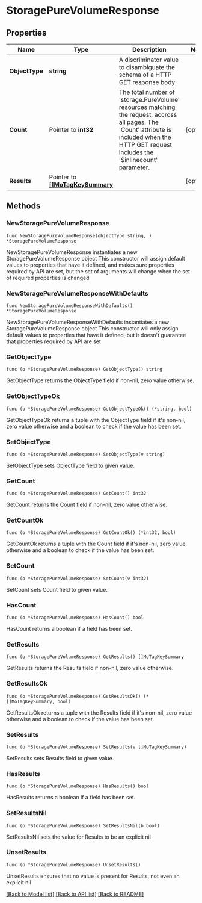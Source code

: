 # StoragePureVolumeResponse

## Properties

Name | Type | Description | Notes
------------ | ------------- | ------------- | -------------
**ObjectType** | **string** | A discriminator value to disambiguate the schema of a HTTP GET response body. | 
**Count** | Pointer to **int32** | The total number of &#39;storage.PureVolume&#39; resources matching the request, accross all pages. The &#39;Count&#39; attribute is included when the HTTP GET request includes the &#39;$inlinecount&#39; parameter. | [optional] 
**Results** | Pointer to [**[]MoTagKeySummary**](mo.TagKeySummary.md) |  | [optional] 

## Methods

### NewStoragePureVolumeResponse

`func NewStoragePureVolumeResponse(objectType string, ) *StoragePureVolumeResponse`

NewStoragePureVolumeResponse instantiates a new StoragePureVolumeResponse object
This constructor will assign default values to properties that have it defined,
and makes sure properties required by API are set, but the set of arguments
will change when the set of required properties is changed

### NewStoragePureVolumeResponseWithDefaults

`func NewStoragePureVolumeResponseWithDefaults() *StoragePureVolumeResponse`

NewStoragePureVolumeResponseWithDefaults instantiates a new StoragePureVolumeResponse object
This constructor will only assign default values to properties that have it defined,
but it doesn't guarantee that properties required by API are set

### GetObjectType

`func (o *StoragePureVolumeResponse) GetObjectType() string`

GetObjectType returns the ObjectType field if non-nil, zero value otherwise.

### GetObjectTypeOk

`func (o *StoragePureVolumeResponse) GetObjectTypeOk() (*string, bool)`

GetObjectTypeOk returns a tuple with the ObjectType field if it's non-nil, zero value otherwise
and a boolean to check if the value has been set.

### SetObjectType

`func (o *StoragePureVolumeResponse) SetObjectType(v string)`

SetObjectType sets ObjectType field to given value.


### GetCount

`func (o *StoragePureVolumeResponse) GetCount() int32`

GetCount returns the Count field if non-nil, zero value otherwise.

### GetCountOk

`func (o *StoragePureVolumeResponse) GetCountOk() (*int32, bool)`

GetCountOk returns a tuple with the Count field if it's non-nil, zero value otherwise
and a boolean to check if the value has been set.

### SetCount

`func (o *StoragePureVolumeResponse) SetCount(v int32)`

SetCount sets Count field to given value.

### HasCount

`func (o *StoragePureVolumeResponse) HasCount() bool`

HasCount returns a boolean if a field has been set.

### GetResults

`func (o *StoragePureVolumeResponse) GetResults() []MoTagKeySummary`

GetResults returns the Results field if non-nil, zero value otherwise.

### GetResultsOk

`func (o *StoragePureVolumeResponse) GetResultsOk() (*[]MoTagKeySummary, bool)`

GetResultsOk returns a tuple with the Results field if it's non-nil, zero value otherwise
and a boolean to check if the value has been set.

### SetResults

`func (o *StoragePureVolumeResponse) SetResults(v []MoTagKeySummary)`

SetResults sets Results field to given value.

### HasResults

`func (o *StoragePureVolumeResponse) HasResults() bool`

HasResults returns a boolean if a field has been set.

### SetResultsNil

`func (o *StoragePureVolumeResponse) SetResultsNil(b bool)`

 SetResultsNil sets the value for Results to be an explicit nil

### UnsetResults
`func (o *StoragePureVolumeResponse) UnsetResults()`

UnsetResults ensures that no value is present for Results, not even an explicit nil

[[Back to Model list]](../README.md#documentation-for-models) [[Back to API list]](../README.md#documentation-for-api-endpoints) [[Back to README]](../README.md)


